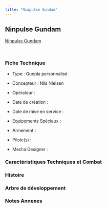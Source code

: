 ```yaml
---
title: "Ninpulse Gundam"
---
```


Ninpulse Gundam
---------------





[Ninpulse Gundam](javascript:change_image_m('images/stories/saga/gundambfgmc/mechas/ninpulse-gundam.png');)

 

### Fiche Technique


- Type : Gunpla personnalisé
  
- Concepteur : Nils Nielsen
  
- Opérateur : 
  
- Date de création : 
  
- Date de mise en service : 
  
- Equipements Spéciaux :




- Armement :




- Pilote(s) : 





- Mecha Designer : 


### Caractéristiques Techniques et Combat


### Histoire


### Arbre de développement


### Notes Annexes


